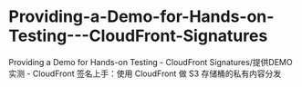 # Providing-a-Demo-for-Hands-on-Testing---CloudFront-Signatures
Providing a Demo for Hands-on Testing - CloudFront Signatures/提供DEMO实测 - CloudFront 签名上手：使用 CloudFront 做 S3 存储桶的私有内容分发
